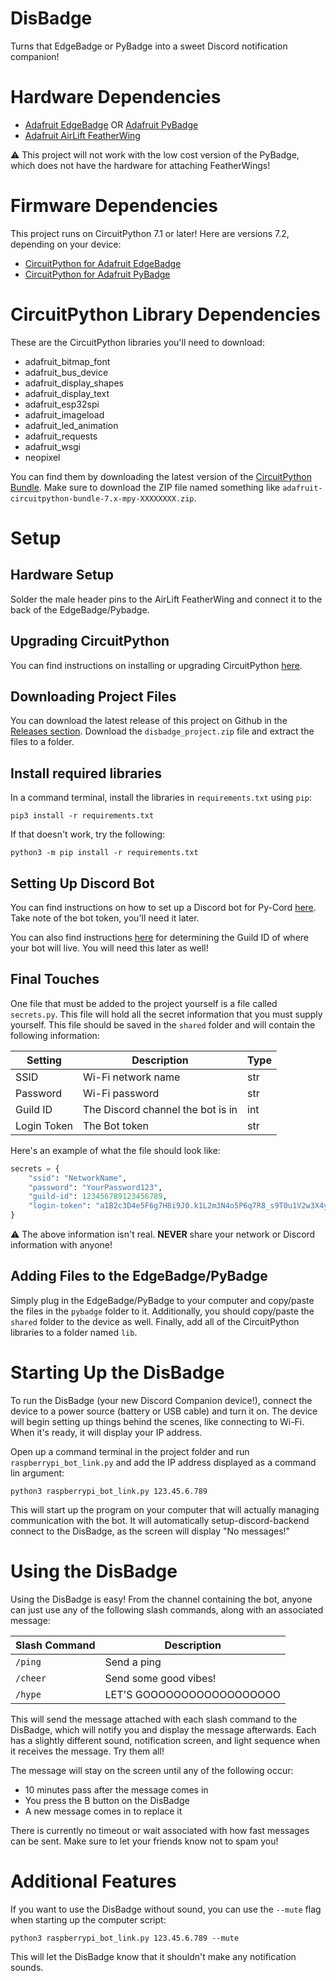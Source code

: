 DisBadge
========

Turns that EdgeBadge or PyBadge into a sweet Discord notification companion!


Hardware Dependencies
=====================

* [Adafruit EdgeBadge](https://www.adafruit.com/product/4400) OR [Adafruit PyBadge](https://www.adafruit.com/product/4200)
* [Adafruit AirLift FeatherWing](https://www.adafruit.com/product/4264)

:warning: This project will not work with the low cost version of the PyBadge, which does not have the hardware for
attaching FeatherWings!


Firmware Dependencies
=====================

This project runs on CircuitPython 7.1 or later!  Here are versions 7.2, depending on your device:

* [CircuitPython for Adafruit EdgeBadge](https://circuitpython.org/board/edgebadge/)
* [CircuitPython for Adafruit PyBadge](https://circuitpython.org/board/pybadge/)


CircuitPython Library Dependencies
==================================

These are the CircuitPython libraries you'll need to download:

* adafruit_bitmap_font
* adafruit_bus_device
* adafruit_display_shapes
* adafruit_display_text
* adafruit_esp32spi
* adafruit_imageload
* adafruit_led_animation
* adafruit_requests
* adafruit_wsgi
* neopixel

You can find them by downloading the latest version of the [CircuitPython Bundle](https://github.com/adafruit/Adafruit_CircuitPython_Bundle/releases).  Make sure to download the ZIP file named something like  ``adafruit-circuitpython-bundle-7.x-mpy-XXXXXXXX.zip``.


Setup
=====

Hardware Setup
--------------

Solder the male header pins to the AirLift FeatherWing and connect it to the back of the EdgeBadge/Pybadge.

Upgrading CircuitPython
-----------------------

You can find instructions on installing or upgrading CircuitPython [here](https://learn.adafruit.com/welcome-to-circuitpython/installing-circuitpython).

Downloading Project Files
------------------------

You can download the latest release of this project on Github in the [Releases section](https://github.com/tekktrik/disbadge/releases). Download the ``disbadge_project.zip`` file and extract the files to a folder.

Install required libraries
--------------------------

In a command terminal, install the libraries in ``requirements.txt`` using ``pip``:

```
pip3 install -r requirements.txt
```

If that doesn't work, try the following:

```
python3 -m pip install -r requirements.txt
```

Setting Up Discord Bot
----------------------

You can find instructions on how to set up a Discord bot for Py-Cord [here](https://docs.pycord.dev/en/master/discord.html).
Take note of the bot token, you'll need it later.

You can also find instructions [here](https://poshbot.readthedocs.io/en/latest/guides/backends/setup-discord-backend/#find-your-guild-id-server-id) for determining the Guild ID of where your bot will live.  You will need this later as well!

Final Touches
-------------

One file that must be added to the project yourself is a file called ``secrets.py``.  This file will hold all the secret
information that you must supply yourself.  This file should be saved in the ``shared`` folder and will contain the
following information:

| Setting     |            Description            | Type |
| ----------- | --------------------------------- | ---- |
| SSID        | Wi-Fi network name                | str  |
| Password    | Wi-Fi password                    | str  |
| Guild ID    | The Discord channel the bot is in | int  |
| Login Token | The Bot token                     | str  |

Here's an example of what the file should look like:

```python
secrets = {
    "ssid": "NetworkName",
    "password": "YourPassword123",
    "guild-id": 123456789123456789,
    "login-token": "a1B2c3D4e5F6g7H8i9J0.k1L2m3N4o5P6q7R8_s9T0u1V2w3X4y5Z6"
}
```

:warning: The above information isn't real. **NEVER** share your network or Discord information with anyone!

Adding Files to the EdgeBadge/PyBadge
-------------------------------------

Simply plug in the EdgeBadge/PyBadge to your computer and copy/paste the files in the ``pybadge`` folder to it.
Additionally, you should copy/paste the ``shared`` folder to the device as well.  Finally, add all of the
CircuitPython libraries to a folder named ``lib``.


Starting Up the DisBadge
====================

To run the DisBadge (your new Discord Companion device!), connect the device to a power source (battery or USB cable) and turn it on.
The device will begin setting up things behind the scenes, like connecting to Wi-Fi. When it's ready, it will display your IP address.

Open up a command terminal in the project folder and run ``raspberrypi_bot_link.py`` and add the IP address displayed as a command
lin argument:

```
python3 raspberrypi_bot_link.py 123.45.6.789
```

This will start up the program on your computer that will actually managing communication with the bot.  It will automatically setup-discord-backend
connect to the DisBadge, as the screen will display "No messages!"


Using the DisBadge
==================

Using the DisBadge is easy!  From the channel containing the bot, anyone can just use any of the following slash commands,
along with an associated message:

| Slash Command |        Description        |
| ------------- | ------------------------- |
| ``/ping``     | Send a ping               |
| ``/cheer``    | Send some good vibes!     |
| ``/hype``     | LET'S GOOOOOOOOOOOOOOOOOO |

This will send the message attached with each slash command to the DisBadge, which will notify you and display the message
afterwards. Each has a slightly different sound, notification screen, and light sequence when it receives the message. Try
them all!

The message will stay on the screen until any of the following occur:

* 10 minutes pass after the message comes in
* You press the B button on the DisBadge
* A new message comes in to replace it

There is currently no timeout or wait associated with how fast messages can be sent.  Make sure to let your friends
know not to spam you!


Additional Features
===================

If you want to use the DisBadge without sound, you can use the ``--mute`` flag when starting up the computer script:

```
python3 raspberrypi_bot_link.py 123.45.6.789 --mute
```

This will let the DisBadge know that it shouldn't make any notification sounds.
